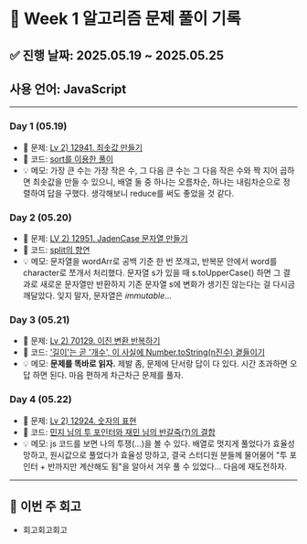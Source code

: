 # 📘 Week 1 알고리즘 문제 풀이 기록

## ✅ 진행 날짜: 2025.05.19 ~ 2025.05.25

## 사용 언어: JavaScript

---

### Day 1 (05.19)

- 🔗 문제: [Lv 2) 12941. 최솟값 만들기](https://school.programmers.co.kr/learn/courses/30/lessons/12941)
- 📁 코드: [sort를 이용한 풀이](https://github.com/makee-ham/algo-gogo/tree/main/%ED%94%84%EB%A1%9C%EA%B7%B8%EB%9E%98%EB%A8%B8%EC%8A%A4/2/12941.%E2%80%85%EC%B5%9C%EC%86%9F%EA%B0%92%E2%80%85%EB%A7%8C%EB%93%A4%EA%B8%B0)
- 💡 메모: 가장 큰 수는 가장 작은 수, 그 다음 큰 수는 그 다음 작은 수와 짝 지어 곱하면 최솟값을 만들 수 있으니, 배열 둘 중 하나는 오름차순, 하나는 내림차순으로 정렬하여 답을 구했다. 생각해보니 reduce를 써도 좋았을 것 같다.

### Day 2 (05.20)

- 🔗 문제: [LV 2) 12951. JadenCase 문자열 만들기](https://school.programmers.co.kr/learn/courses/30/lessons/12951)
- 📁 코드: [split의 향연](https://github.com/makee-ham/algo-gogo/tree/main/%ED%94%84%EB%A1%9C%EA%B7%B8%EB%9E%98%EB%A8%B8%EC%8A%A4/2/12951.%E2%80%85JadenCase%E2%80%85%EB%AC%B8%EC%9E%90%EC%97%B4%E2%80%85%EB%A7%8C%EB%93%A4%EA%B8%B0)
- 💡 메모: 문자열을 wordArr로 공백 기준 한 번 쪼개고, 반복문 안에서 word를 character로 쪼개서 처리했다. 문자열 s가 있을 때 s.toUpperCase() 하면 그 결과로 새로운 문자열만 반환하지 기존 문자열 s에 변화가 생기진 않는다는 걸 다시금 깨달았다. 잊지 말자, 문자열은 _immutable_...

### Day 3 (05.21)

- 🔗 문제: [Lv 2) 70129. 이진 변환 반복하기](https://school.programmers.co.kr/learn/courses/30/lessons/70129)
- 📁 코드: ['길이'는 곧 '개수', 이 사실에 Number.toString(n진수) 곁들이기](https://github.com/makee-ham/algo-gogo/tree/main/%ED%94%84%EB%A1%9C%EA%B7%B8%EB%9E%98%EB%A8%B8%EC%8A%A4/2/70129.%E2%80%85%EC%9D%B4%EC%A7%84%E2%80%85%EB%B3%80%ED%99%98%E2%80%85%EB%B0%98%EB%B3%B5%ED%95%98%EA%B8%B0)
- 💡 메모: **문제를 똑바로 읽자.** 제발 좀, 문제에 단서랑 답이 다 있다. 시간 초과하면 오답 하면 된다. 마음 편하게 차근차근 문제를 풀자.

### Day 4 (05.22)

- 🔗 문제: [Lv 2) 12924. 숫자의 표현](https://school.programmers.co.kr/learn/courses/30/lessons/12924)
- 📁 코드: [민지 님의 투 포인터와 재민 님의 반갈죽(?)의 결합](https://github.com/makee-ham/algo-gogo/tree/main/%ED%94%84%EB%A1%9C%EA%B7%B8%EB%9E%98%EB%A8%B8%EC%8A%A4/2/12924.%E2%80%85%EC%88%AB%EC%9E%90%EC%9D%98%E2%80%85%ED%91%9C%ED%98%84)
- 💡 메모: js 코드를 보면 나의 투쟁(...)을 볼 수 있다. 배열로 멋지게 풀었다가 효율성 망하고, 원시값으로 풀었다가 효율성 망하고, 결국 스터디원 분들께 물어물어 "투 포인터 + 반까지만 계산해도 됨"을 알아서 겨우 풀 수 있었다... 다음에 재도전하자.

---

## 📌 이번 주 회고

- 회고회고회고
